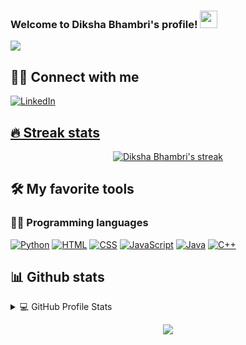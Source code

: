 <h3>
  Welcome to Diksha Bhambri's profile!
  <img src="https://media.giphy.com/media/hvRJCLFzcasrR4ia7z/giphy.gif" width="28">
</h3>

<!-- Typing SVG by DenverCoder1 - https://github.com/DenverCoder1/readme-typing-svg -->
<p>
  <a href="https://github.com/DenverCoder1/readme-typing-svg"><img src="https://readme-typing-svg.herokuapp.com/?lines=Web+Developer;JAVA"></a>
</p>


## 🙋‍♂️ Connect with me

<!-- Badges template - https://github.com/badges/shields -->
<p align="center">
  
  <a href="https://www.linkedin.com/in/diksha-bhambri-1b058b209/"><img alt="LinkedIn" title="LinkedIn" src="https://img.shields.io/badge/-LinkedIn-blue?&style=for-the-badge&logo=linkedin&logoColor=white">
</p>

## 🔥 Streak stats

<!-- GitHub Readme Streak Stats - https://github.com/DenverCoder1/github-readme-streak-stats -->
<p align="center">
  <a href="https://github.com/dikshabhambri/github-readme-streak-stats">
    <img alt="Diksha Bhambri's streak" src="https://github-readme-streak-stats.herokuapp.com/?user=dikshabhambri&theme=monokai-metallian&hide_border=true"/>
  </a>

<!-- Some badges are from https://github.com/Ileriayo/markdown-badges -->

## 🛠️ My favorite tools

### 👨‍💻 Programming languages

<p>
    <a href="#"><img alt="Python" src="https://img.shields.io/badge/Python-3776AB?style=for-the-badge&logo=python&logoColor=white"></a>
  <a href="#"><img alt="HTML" src="https://img.shields.io/badge/HTML%20-%23E34F26.svg?logo=html5&logoColor=white"></a>
  <a href ="#"><img alt="CSS" src="https://img.shields.io/badge/CSS3-1572B6?style=for-the-badge&logo=css3&logoColor=white"></a>
  <a href ="#"><img alt="JavaScript" src="https://img.shields.io/badge/JavaScript-F7DF1E?style=for-the-badge&logo=javascript&logoColor=black"></a>
  <a href ="#"><img alt="Java" src="https://img.shields.io/badge/Java-ED8B00?style=for-the-badge&logo=java&logoColor=white"></a>
  <a href ="#"><img alt="C++" src="https://img.shields.io/badge/C%2B%2B-00599C?style=for-the-badge&logo=c%2B%2B&logoColor=white"></a>
  
</p>

## 📊 Github stats

<!-- https://github.com/anuraghazra/github-readme-stats -->
<details> 
  <summary>💻 GitHub Profile Stats</summary>
  <br/>
    <a href="https://github.com/anuraghazra/github-readme-stats"><img alt="Diksha's Github Stats" src="https://denvercoder1-github-readme-stats.vercel.app/api?username=dikshabhambri&show_icons=true&count_private=true&theme=react&hide_border=true&bg_color=1F222E&title_color=F85D7F&icon_color=F8D866" /></a>
  <a href="https://github.com/anuraghazra/github-readme-stats"><img alt="Diksha bhambri's Top Languages" src="https://denvercoder1-github-readme-stats.vercel.app/api/top-langs/?username=dikshabhambri&langs_count=8&layout=compact&theme=react&hide_border=true&bg_color=1F222E&title_color=F85D7F&icon_color=F8D866" /></a>
  <br/>
</details>
<p align = "center">
  <a href="https://github.com/dikshabhambri"><img src = "https://github-profile-trophy.vercel.app/?username=dikshabhambri"></a>
</p>

